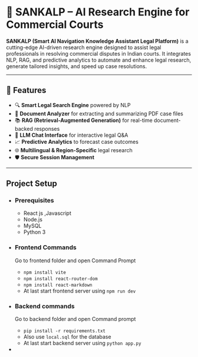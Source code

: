 

# 🧠 SANKALP – AI Research Engine for Commercial Courts

**SANKALP (Smart AI Navigation Knowledge Assistant Legal Platform)** is a cutting-edge AI-driven research engine designed to assist legal professionals in resolving commercial disputes in Indian courts. It integrates NLP, RAG, and predictive analytics to automate and enhance legal research, generate tailored insights, and speed up case resolutions.

---

## 📌 Features

- 🔍 **Smart Legal Search Engine** powered by NLP
- 🧾 **Document Analyzer** for extracting and summarizing PDF case files
- 📚 **RAG (Retrieval-Augmented Generation)** for real-time document-backed responses
- 🧠 **LLM Chat Interface** for interactive legal Q&A
- 📈 **Predictive Analytics** to forecast case outcomes
- 🌐 **Multilingual & Region-Specific** legal research
- 🛡️ **Secure Session Management**

---




## Project Setup

- ### Prerequisites
   - React js ,Javascript 
  - Node.js
  - MySQL
   - Python 3

- ### Frontend Commands
  Go to frontend folder and open Command Prompt
  - `npm install vite`
  - `npm install react-router-dom`
  - `npm install react-markdown`
  - At last start frontend server using `npm run dev`


- ### Backend commands
   Go to backend folder and open Command prompt
  - `pip install -r requirements.txt`
  - Also use `local.sql` for the database
  - At last start backend server using `python app.py`


-
   

